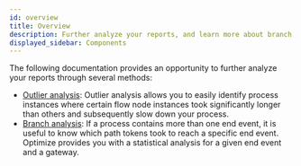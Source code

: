 ```yaml
---
id: overview
title: Overview
description: Further analyze your reports, and learn more about branch and outlier analysis.
displayed_sidebar: Components
---
```


The following documentation provides an opportunity to further analyze your reports through several methods:

- [Outlier analysis](./outlier-analysis.md): Outlier analysis allows you to easily identify process instances where certain flow node instances took significantly longer than others and subsequently slow down your process.
- [Branch analysis](./branch-analysis.md): If a process contains more than one end event, it is useful to know which path tokens took to reach a specific end event. Optimize provides you with a statistical analysis for a given end event and a gateway.
